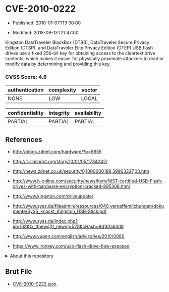 # CVE-2010-0222

- Published: 2010-01-07T19:30:00

- Modified: 2018-08-13T21:47:00

Kingston DataTraveler BlackBox (DTBB), DataTraveler Secure Privacy Edition (DTSP), and DataTraveler Elite Privacy Edition (DTEP) USB flash drives use a fixed 256-bit key for obtaining access to the cleartext drive contents, which makes it easier for physically proximate attackers to read or modify data by determining and providing this key.

### CVSS Score: **4.6**

| authentication | complexity | vector |
| --- | --- | --- |
| NONE | LOW | LOCAL |

| confidentiality | integrity | availability |
| --- | --- | --- |
| PARTIAL | PARTIAL | PARTIAL |

## References

* http://blogs.zdnet.com/hardware/?p=6655

* http://it.slashdot.org/story/10/01/05/1734242/

* http://news.zdnet.co.uk/security/0,1000000189,39963327,00.htm

* http://www.h-online.com/security/news/item/NIST-certified-USB-Flash-drives-with-hardware-encryption-cracked-895308.html

* http://www.kingston.com/driveupdate/

* http://www.syss.de/fileadmin/ressources/040_veroeffentlichungen/dokumente/SySS_knackt_Kingston_USB-Stick.pdf

* http://www.syss.de/index.php?id=108&tx_ttnews[tt_news]=528&cHash=8d16fa63d9

* http://www.vupen.com/english/advisories/2010/0080

* https://www.ironkey.com/usb-flash-drive-flaw-exposed

<details>
<summary>About this repository</summary> 

  This repository is part of the project [Live Hack CVE](https://github.com/Live-Hack-CVE). Main website can be found [www.live-hack.org](https://www.live-hack.org) 
  
  Made by [Sn0wAlice](https://github.com/Sn0wAlice) for the people that care about security and need to have a feed of the latest CVEs. Hope you enjoy it, don't forget to star the repo and follow me on [Twitter](https://twitter.com/Sn0wAlice) and [Github](https://github.com/Sn0wAlice). And that is my [personnal website](https://www.alice-snow.me/)

  - [Home Page](https://github.com/Live-Hack-CVE)
  - [Framework](https://github.com/Live-Hack-CVE/cve-framework)
  - [CVE database](https://github.com/Live-Hack-CVE/full_database)
  - [Changelog](https://github.com/Live-Hack-CVE/Changelog)
</details>

## Brut File

* [CVE-2010-0222.json](https://raw.githubusercontent.com/Live-Hack-CVE/full_database/main/cves/2010/CVE-2010-0222.json)

